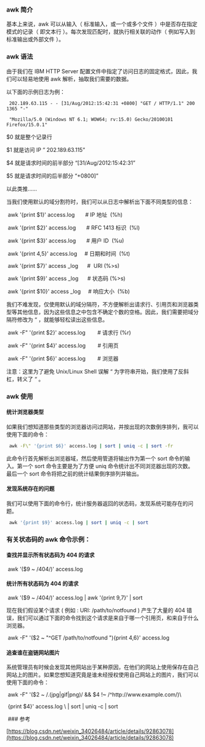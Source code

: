 [//]: # (awk分析nginx访问日志)

### awk 简介

基本上来说，awk 可以从输入（ 标准输入，或一个或多个文件 ）中是否存在指定模式的记录（ 即文本行 ）。每次发现匹配时，就执行相关联的动作（ 例如写入到标准输出或外部文件 ）。

### awk 语法

由于我们在 IBM HTTP Server 配置文件中指定了访问日志的固定格式，因此，我们可以轻易地使用 awk 解析，抽取我们需要的数据。

以下面的示例日志为例：

```
 202.189.63.115 - - [31/Aug/2012:15:42:31 +0800] "GET / HTTP/1.1" 200 1365 "-" 

 "Mozilla/5.0 (Windows NT 6.1; WOW64; rv:15.0) Gecko/20100101 Firefox/15.0.1"
```

$0 就是整个记录行

$1 就是访问 IP ” 202.189.63.115”

$4 就是请求时间的前半部分 “[31/Aug/2012:15:42:31”

$5 就是请求时间的后半部分 “+0800]”

以此类推……

当我们使用默认的域分割符时，我们可以从日志中解析出下面不同类型的信息：

 awk '{print $1}' access.log       # IP 地址  (%h) 

 awk '{print $2}' access.log       # RFC 1413 标识  (%l) 

 awk '{print $3}' access.log       # 用户 ID  (%u) 

 awk '{print $4,$5}' access.log     # 日期和时间  (%t) 

 awk '{print $7}' access _log      #  URI (%>s) 

 awk '{print $9}' access _log      # 状态码 (%>s) 

 awk '{print $10}' access _log     # 响应大小  (%b)

我们不难发现，仅使用默认的域分隔符，不方便解析出请求行、引用页和浏览器类型等其他信息，因为这些信息之中包含不确定个数的空格。因此，我们需要把域分隔符修改为 “ ，就能够轻松读出这些信息。

 awk -F\" '{print $2}' access.log        # 请求行 (%r) 

 awk -F\" '{print $4}' access.log        # 引用页 

 awk -F\" '{print $6}' access.log        # 浏览器

注意：这里为了避免 Unix/Linux Shell 误解 “ 为字符串开始，我们使用了反斜杠，转义了 “ 。


### awk 使用

#### 统计浏览器类型

如果我们想知道那些类型的浏览器访问过网站，并按出现的次数倒序排列，我可以使用下面的命令：
```bash
 awk -F\" '{print $6}' access.log | sort | uniq -c | sort -fr
```
此命令行首先解析出浏览器域，然后使用管道将输出作为第一个 sort 命令的输入。第一个 sort 命令主要是为了方便 uniq 命令统计出不同浏览器出现的次数。最后一个 sort 命令将把之前的统计结果倒序排列并输出。

#### 发现系统存在的问题

我们可以使用下面的命令行，统计服务器返回的状态码，发现系统可能存在的问题。
```bash
 awk '{print $9}' access.log | sort | uniq -c | sort
```

### 有关状态码的 awk 命令示例：

#### 查找并显示所有状态码为 404 的请求

 awk '($9 ~ /404/)' access.log

#### 统计所有状态码为 404 的请求

 awk '($9 ~ /404/)' access.log | awk '{print $9,$7}' | sort

现在我们假设某个请求 ( 例如 : URI: /path/to/notfound ) 产生了大量的 404 错误，我们可以通过下面的命令找到这个请求是来自于哪一个引用页，和来自于什么浏览器。

 awk -F\" '($2 ~ "^GET /path/to/notfound "){print $4,$6}' access.log

#### 追查谁在盗链网站图片

系统管理员有时候会发现其他网站出于某种原因，在他们的网站上使用保存在自己网站上的图片。如果您想知道究竟是谁未经授权使用自己网站上的图片，我们可以使用下面的命令：

 awk -F\" '($2 ~ /\.(jpg|gif|png)/ && $4 !~ /^http:\/\/www\.example\.com/)\ 

 {print $4}' access.log \ | sort | uniq -c | sort

 ### 参考

[https://blog.csdn.net/weixin_34026484/article/details/92863078](https://blog.csdn.net/weixin_34026484/article/details/92863078)